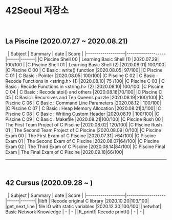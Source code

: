 # 42Seoul 저장소  
  
&nbsp;  
   
## La Piscine (2020.07.27 ~ 2020.08.21)  
&nbsp;
| Subject         | Summary             | date | Score | 
|-------------------|-------------------|------|-------| 
|C Piscine Shell 00 | Learning Basic Shell (1)  |2020.07.29|  100/100 |
|C Piscine Shell 01 | Learning Basic Shell (2)  |2020.08.01| 100/100|
|C Piscine C 00 | C Basic : write() function  |2020.08.05| 97/100|
|C Piscine C 01 | C Basic : Pointer           |2020.08.05| 100/100|
|C Piscine C 02 | C Basic : Recode Functions in <string.h> (1)  |2020.08.10| 75 /100|
|C Piscine C 03 | C Basic : Recode Functions in <string.h> (2)  |2020.08.10| 100/100|
|C Piscine C 04 | C Basic : Recode atoi() and others     |2020.08.18|70/100|
|C Piscine C 05 | C Basic : Recursives and Ten Queens puzzle  |2020.08.19|>100/100|
|C Piscine C 06 | C Basic : Command Line Parameters |2020.08.12 | 100/100|
|C Piscine C 07 | C Basic : Heap Memory Allocation   |2020.08.21|0/100|
|C Piscine C 08 | C Basic : Writing Custom Header |2020.08.19 | 100/100|
|C Piscine C 09 | C Basic : Makefile                        |2020.08.21|100/100|
|C Piscine Rush 00 | The First Team Project of C Piscine    |2020.08.02| 120/100|
|C Piscine Rush 01 | The Second Team Project of C Piscine    |2020.08.09| 0/100|
|C Piscine Exam 00 | The First Exam of C Piscine                |2020.07.31| >64/100|
|C Piscine Exam 01 | The Second Exam of C Piscine                |2020.08.07|64/100|
|C Piscine Exam 02 | The Third Exam of C Piscine                |2020.08.14|84/100|
|C Piscine Final Exam | The Final Exam of C Piscine                |2020.09.18|66/100|
*********************************************************************************
&nbsp;
&nbsp;
&nbsp;


## 42 Cursus (2020.09.28 ~ )  
&nbsp;
| Subject         | Summary             | date | Score |
|-------------------|-------------------|------|-------| 
|libft | Recode original C library   |2020.10.20|103/100|
|get_next_line | file IO with static variables  |2020.12.30|100/100|
|netwhat| Basic Network Knowledge | - | - |
|ft_printf| Recode printf() | - | - |
